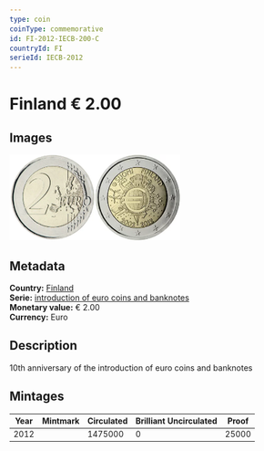 ```yaml
---
type: coin
coinType: commemorative
id: FI-2012-IECB-200-C
countryId: FI
serieId: IECB-2012
---
```


# Finland € 2.00

## Images

<img src="../../Images/common-2007-200.webp" height="150" alt="Front image"><img src="Images/FI-2012-200.webp" height="150" alt="Back image">

## Metadata

**Country:** [Finland](../../Countries/Finland/index.md)\
**Serie:** [introduction of euro coins and banknotes](index.md)\
**Monetary value:** € 2.00\
**Currency:** Euro

## Description

10th anniversary of the introduction of euro coins and banknotes

## Mintages

| Year | Mintmark | Circulated | Brilliant Uncirculated | Proof |
| ---- | -------- | ---------- | ---------------------- | ----- |
| 2012 |          | 1475000    | 0                      | 25000 |
